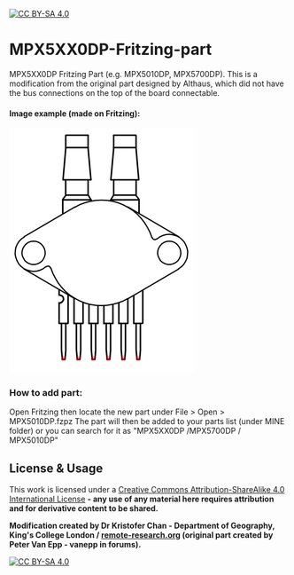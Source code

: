 [![CC BY-SA 4.0][cc-by-sa-shield]][cc-by-sa]

# MPX5XX0DP-Fritzing-part
MPX5XX0DP Fritzing Part (e.g. MPX5010DP, MPX5700DP). This is a modification from the original part designed by Althaus, which did not have the bus connections on the top of the board connectable.


#### Image example (made on Fritzing):
![MPX-Breadboard.png](MPX-Breadboard.png)



### How to add part:
Open Fritzing then locate the new part under File > Open > MPX5010DP.fzpz The part will then be added to your parts list (under MINE folder) or you can search for it as "MPX5XX0DP /MPX5700DP / MPX5010DP"




## License & Usage
This work is licensed under a [Creative Commons Attribution-ShareAlike 4.0 International License](http://creativecommons.org/licenses/by-sa/4.0/) **- any use of any material here requires attribution and for derivative content to be shared.**

**Modification created by Dr Kristofer Chan - Department of Geography, King's College London / [remote-research.org](https://remote-research.org) (original part created by Peter Van Epp - vanepp in forums).**

[![CC BY-SA 4.0][cc-by-sa-image]][cc-by-sa]

[cc-by-sa]: http://creativecommons.org/licenses/by-sa/4.0/
[cc-by-sa-image]: https://licensebuttons.net/l/by-sa/4.0/88x31.png
[cc-by-sa-shield]: https://img.shields.io/badge/License-CC%20BY--SA%204.0-lightgrey.svg
